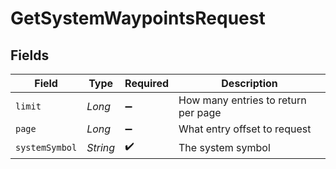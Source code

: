 # GetSystemWaypointsRequest


## Fields

| Field                               | Type                                | Required                            | Description                         |
| ----------------------------------- | ----------------------------------- | ----------------------------------- | ----------------------------------- |
| `limit`                             | *Long*                              | :heavy_minus_sign:                  | How many entries to return per page |
| `page`                              | *Long*                              | :heavy_minus_sign:                  | What entry offset to request        |
| `systemSymbol`                      | *String*                            | :heavy_check_mark:                  | The system symbol                   |